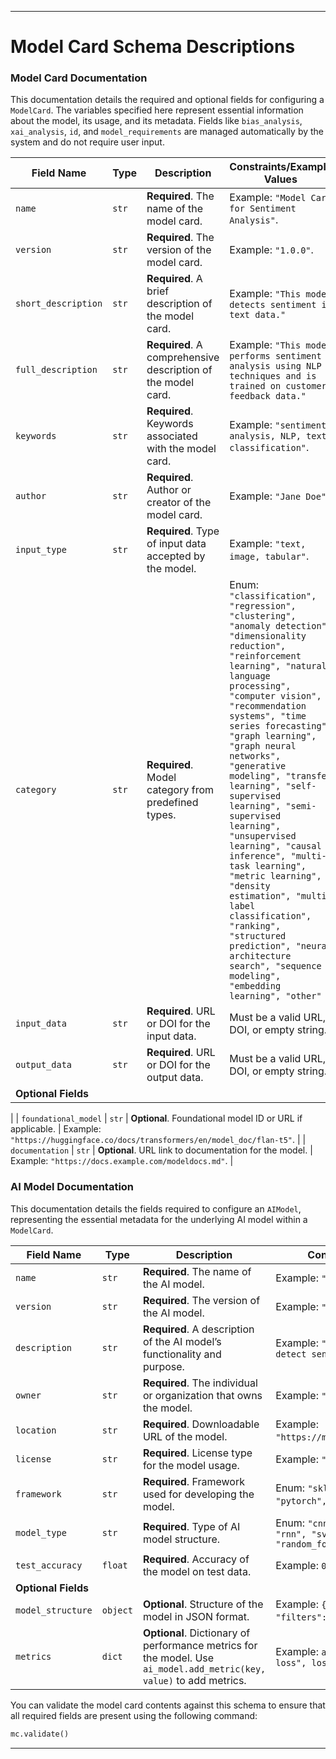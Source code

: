 
---
# Model Card Schema Descriptions
### Model Card Documentation

This documentation details the required and optional fields for configuring a `ModelCard`. The variables specified here represent essential information about the model, its usage, and its metadata. Fields like `bias_analysis`, `xai_analysis`, `id`, and `model_requirements` are managed automatically by the system and do not require user input.

| Field Name           | Type              | Description                                                               | Constraints/Example Values                                                                                                                                                                                                                                                                                                                                                                                                                                                                                                                                                                                                                             |
|----------------------|-------------------|---------------------------------------------------------------------------|--------------------------------------------------------------------------------------------------------------------------------------------------------------------------------------------------------------------------------------------------------------------------------------------------------------------------------------------------------------------------------------------------------------------------------------------------------------------------------------------------------------------------------------------------------------------------------------------------------------------------------------------------------|
| `name`               | `str`             | **Required**. The name of the model card.                                 | Example: `"Model Card for Sentiment Analysis"`.                                                                                                                                                                                                                                                                                                                                                                                                                                                                                                                                                                                                        |
| `version`            | `str`             | **Required**. The version of the model card.                              | Example: `"1.0.0"`.                                                                                                                                                                                                                                                                                                                                                                                                                                                                                                                                                                                                                                    |
| `short_description`  | `str`             | **Required**. A brief description of the model card.                      | Example: `"This model detects sentiment in text data."`                                                                                                                                                                                                                                                                                                                                                                                                                                                                                                                                                                                                |
| `full_description`   | `str`             | **Required**. A comprehensive description of the model card.              | Example: `"This model performs sentiment analysis using NLP techniques and is trained on customer feedback data."`                                                                                                                                                                                                                                                                                                                                                                                                                                                                                                                                     |
| `keywords`           | `str`             | **Required**. Keywords associated with the model card.                    | Example: `"sentiment analysis, NLP, text classification"`.                                                                                                                                                                                                                                                                                                                                                                                                                                                                                                                                                                                             |
| `author`             | `str`             | **Required**. Author or creator of the model card.                        | Example: `"Jane Doe"`.                                                                                                                                                                                                                                                                                                                                                                                                                                                                                                                                                                                                                                 |
| `input_type`         | `str`             | **Required**. Type of input data accepted by the model.                   | Example: `"text, image, tabular"`.                                                                                                                                                                                                                                                                                                                                                                                                                                                                                                                                                                                                                     |
| `category`           | `str`             | **Required**. Model category from predefined types.                       | Enum: `"classification", "regression", "clustering", "anomaly detection", "dimensionality reduction", "reinforcement learning", "natural language processing", "computer vision", "recommendation systems", "time series forecasting", "graph learning", "graph neural networks", "generative modeling", "transfer learning", "self-supervised learning", "semi-supervised learning", "unsupervised learning", "causal inference", "multi-task learning", "metric learning", "density estimation", "multi-label classification", "ranking", "structured prediction", "neural architecture search", "sequence modeling", "embedding learning", "other"` |
| `input_data`         | `str`             | **Required**. URL or DOI for the input data.                              | Must be a valid URL, DOI, or empty string.                                                                                                                                                                                                                                                                                                                                                                                                                                                                                                                                                                                                             |
| `output_data`        | `str`             | **Required**. URL or DOI for the output data.                             | Must be a valid URL, DOI, or empty string.                                                                                                                                                                                                                                                                                                                                                                                                                                                                                                                                                                                                             |
| **Optional Fields**  |       |                                                                       |                                                                                                                                                                                                                                                                                                                                                                                                                                                                                                                                                                                                                                                        |
|
| `foundational_model` | `str`             | **Optional**. Foundational model ID or URL if applicable.                 | Example: `"https://huggingface.co/docs/transformers/en/model_doc/flan-t5"`.                                                                                                                                                                                                                                                                                                                                                                                                                                                                                                                                                                            |
| `documentation`      | `str`             | **Optional**. URL link to documentation for the model.                    | Example: `"https://docs.example.com/modeldocs.md"`.                                                                                                                                                                                                                                                                                                                                                                                                                                                                                                                                                                                                    |



### AI Model Documentation

This documentation details the fields required to configure an `AIModel`, representing the essential metadata for the underlying AI model within a `ModelCard`.

| Field Name           | Type              | Description                                                                                                          | Constraints/Example Values                                                                                    |
|----------------------|-------------------|----------------------------------------------------------------------------------------------------------------------|---------------------------------------------------------------------------------------------------------------|
| `name`               | `str`             | **Required**. The name of the AI model.                                                                              | Example: `"Sentiment Analysis Model"`.                                                                        |
| `version`            | `str`             | **Required**. The version of the AI model.                                                                           | Example: `"1.0.0"`.                                                                                           |
| `description`        | `str`             | **Required**. A description of the AI model’s functionality and purpose.                                             | Example: `"This model is trained to detect sentiment in customer feedback."`                                  |
| `owner`              | `str`             | **Required**. The individual or organization that owns the model.                                                    | Example: `"Jane Doe"`.                                                                                        |
| `location`           | `str`             | **Required**. Downloadable URL of the model.                                                                         | Example: `"https://modelrepository.com/model/123"`.                                                           |
| `license`            | `str`             | **Required**. License type for the model usage.                                                                      | Example: `"Apache-2.0"`.                                                                                      |
| `framework`          | `str`             | **Required**. Framework used for developing the model.                                                               | Enum: `"sklearn", "tensorflow", "pytorch", "other"`.                                                          |
| `model_type`         | `str`             | **Required**. Type of AI model structure.                                                                            | Enum: `"cnn", "decision_tree", "dnn", "rnn", "svm", "kmeans", "llm", "random_forest", "lstm", "gnn", "other"` |
| `test_accuracy`      | `float`           | **Required**. Accuracy of the model on test data.                                                                    | Example: `0.89`.                                                                                              |
| **Optional Fields**  |                   |                                                                                                                      |                                                                                                               |
| `model_structure`    | `object`          | **Optional**. Structure of the model in JSON format.                                                                 | Example: `{"layers": [{"type": "Conv2D", "filters": 32}]}`.                                                   |
| `metrics`            | `dict`            | **Optional**. Dictionary of performance metrics for the model. Use `ai_model.add_metric(key, value)` to add metrics. | Example: `ai_model.add_metric("Test loss", loss)`                                                                                                     |


You can validate the model card contents against this schema to ensure that all required fields are present using the following command:
```python
mc.validate()
```

---

